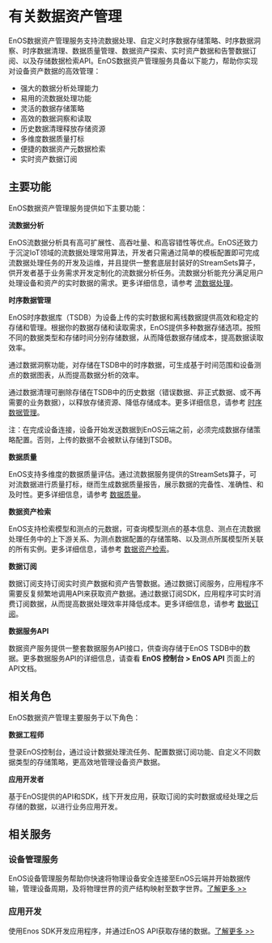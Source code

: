 # 有关数据资产管理

EnOS数据资产管理服务支持流数据处理、自定义时序数据存储策略、时序数据洞察、时序数据清理、数据质量管理、数据资产探索、实时资产数据和告警数据订阅、以及存储数据检索API。EnOS数据资产管理服务具备以下能力，帮助你实现对设备资产数据的高效管理：

- 强大的数据分析处理能力
- 易用的流数据处理功能
- 灵活的数据存储策略
- 高效的数据洞察和读取
- 历史数据清理释放存储资源
- 多维度数据质量打标
- 便捷的数据资产元数据检索
- 实时资产数据订阅

## 主要功能

EnOS数据资产管理服务提供如下主要功能：

**流数据分析**

EnOS流数据分析具有高可扩展性、高吞吐量、和高容错性等优点。EnOS还致力于沉淀IoT领域的流数据处理常用算法，开发者只需通过简单的模板配置即可完成流数据处理任务的开发及运维，并且提供一整套底层封装好的StreamSets算子，供开发者基于业务需求开发定制化的流数据分析任务。流数据分析能充分满足用户处理设备和资产的实时数据的需求。更多详细信息，请参考 [流数据处理](howto/stream/index)。

**时序数据管理**

EnOS时序数据库（TSDB）为设备上传的实时数据和离线数据提供高效和稳定的存储和管理。根据你的数据存储和读取需求，EnOS提供多种数据存储选项。按照不同的数据类型和存储时间分别存储数据，从而降低数据存储成本，提高数据读取效率。

通过数据洞察功能，对存储在TSDB中的时序数据，可生成基于时间范围和设备测点的数据图表，从而提高数据分析的效率。

通过数据清理可删除存储在TSDB中的历史数据（错误数据、非正式数据、或不再需要的业务数据），以释放存储资源、降低存储成本。更多详细信息，请参考 [时序数据管理](howto/storage/index)。

注：在完成设备连接，设备开始发送数据到EnOS云端之前，必须完成数据存储策略配置。否则，上传的数据不会被默认存储到TSDB。

**数据质量**

EnOS支持多维度的数据质量评估。通过流数据服务提供的StreamSets算子，可对流数据进行质量打标，继而生成数据质量报告，展示数据的完备性、准确性、和及时性。更多详细信息，请参考 [数据质量](howto/quality/index)。

**数据资产检索**

EnOS支持检索模型和测点的元数据，可查询模型测点的基本信息、测点在流数据处理任务中的上下游关系、为测点数据配置的存储策略、以及测点所属模型所关联的所有实例。更多详细信息，请参考 [数据资产检索](howto/metadata/index)。

**数据订阅**

数据订阅支持订阅实时资产数据和资产告警数据。通过数据订阅服务，应用程序不需要反复频繁地调用API来获取资产数据。通过数据订阅SDK，应用程序可实时消费订阅数据，从而提高数据处理效率并降低成本。更多详细信息，请参考 [数据订阅](howto/obtain/index)。

**数据服务API**

数据资产服务提供一整套数据服务API接口，供查询存储于EnOS TSDB中的数据。更多数据服务API的详细信息，请查看 **EnOS 控制台 > EnOS API** 页面上的API文档。



## 相关角色

EnOS数据资产管理主要服务于以下角色：

**数据工程师**

登录EnOS控制台，通过设计数据处理流任务、配置数据订阅功能、自定义不同数据类型的存储策略，更高效地管理设备资产数据。

**应用开发者**

基于EnOS提供的API和SDK，线下开发应用，获取订阅的实时数据或经处理之后存储的数据，以进行业务应用开发。



## 相关服务

### 设备管理服务

EnOS设备管理服务帮助你快速将物理设备安全连接至EnOS云端并开始数据传输，管理设备周期，及将物理世界的资产结构映射至数字世界。[了解更多 >>](/docs/device-connection/zh_CN/2.0.9/device_management_overview.html)

### 应用开发

使用Enos SDK开发应用程序，并通过EnOS API获取存储的数据。[了解更多 >>](/docs/app-development/zh_CN/2.0.9/app_dev_overview.html)
